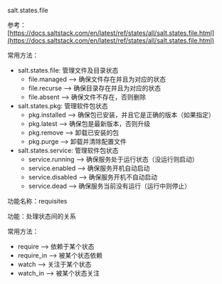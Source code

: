 salt.states.file

参考：[https://docs.saltstack.com/en/latest/ref/states/all/salt.states.file.html](https://docs.saltstack.com/en/latest/ref/states/all/salt.states.file.html)

常用方法：

* salt.states.file: 管理文件及目录状态
  * file.managed --&gt; 确保文件存在并且为对应的状态
  * file.recurse --&gt; 确保目录存在并且为对应的状态
  * file.absent --&gt; 确保文件不存在，否则删除
* salt.states.pkg: 管理软件包状态
  * pkg.installed --&gt; 确保包已安装，并且它是正确的版本（如果指定）
  * pkg.latest --&gt; 确保包是最新版本，否则升级
  * pkg.remove --&gt; 卸载已安装的包
  * pkg.purge --&gt; 卸载并清除配置文件
* salt.states.service: 管理软件包状态
  * service.running --&gt; 确保服务处于运行状态（没运行则启动）
  * service.enabled --&gt; 确保服务开机自动启动
  * service.disabled --&gt; 确保服务开机不自动启动
  * service.dead --&gt; 确保服务当前没有运行（运行中则停止）

功能名称：requisites

功能：处理状态间的关系

常用方法：

* require --&gt; 依赖于某个状态
* require\_in --&gt; 被某个状态依赖
* watch --&gt; 关注于某个状态
* watch\_in --&gt; 被某个状态关注



